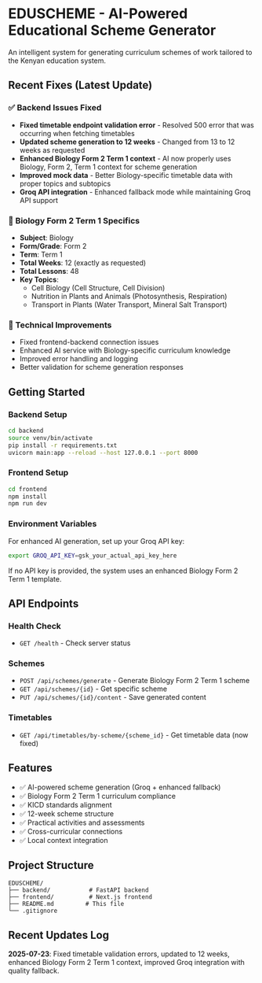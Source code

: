 # EDUSCHEME - AI-Powered Educational Scheme Generator

An intelligent system for generating curriculum schemes of work tailored to the Kenyan education system.

## Recent Fixes (Latest Update)

### ✅ Backend Issues Fixed
- **Fixed timetable endpoint validation error** - Resolved 500 error that was occurring when fetching timetables
- **Updated scheme generation to 12 weeks** - Changed from 13 to 12 weeks as requested
- **Enhanced Biology Form 2 Term 1 context** - AI now properly uses Biology, Form 2, Term 1 context for scheme generation
- **Improved mock data** - Better Biology-specific timetable data with proper topics and subtopics
- **Groq API integration** - Enhanced fallback mode while maintaining Groq API support

### 🎯 Biology Form 2 Term 1 Specifics
- **Subject**: Biology
- **Form/Grade**: Form 2  
- **Term**: Term 1
- **Total Weeks**: 12 (exactly as requested)
- **Total Lessons**: 48
- **Key Topics**: 
  - Cell Biology (Cell Structure, Cell Division)
  - Nutrition in Plants and Animals (Photosynthesis, Respiration)
  - Transport in Plants (Water Transport, Mineral Salt Transport)

### 🔧 Technical Improvements
- Fixed frontend-backend connection issues
- Enhanced AI service with Biology-specific curriculum knowledge
- Improved error handling and logging
- Better validation for scheme generation responses

## Getting Started

### Backend Setup
```bash
cd backend
source venv/bin/activate
pip install -r requirements.txt
uvicorn main:app --reload --host 127.0.0.1 --port 8000
```

### Frontend Setup
```bash
cd frontend
npm install
npm run dev
```

### Environment Variables
For enhanced AI generation, set up your Groq API key:
```bash
export GROQ_API_KEY=gsk_your_actual_api_key_here
```

If no API key is provided, the system uses an enhanced Biology Form 2 Term 1 template.

## API Endpoints

### Health Check
- `GET /health` - Check server status

### Schemes
- `POST /api/schemes/generate` - Generate Biology Form 2 Term 1 scheme
- `GET /api/schemes/{id}` - Get specific scheme
- `PUT /api/schemes/{id}/content` - Save generated content

### Timetables
- `GET /api/timetables/by-scheme/{scheme_id}` - Get timetable data (now fixed)

## Features

- ✅ AI-powered scheme generation (Groq + enhanced fallback)
- ✅ Biology Form 2 Term 1 curriculum compliance
- ✅ KICD standards alignment
- ✅ 12-week scheme structure
- ✅ Practical activities and assessments
- ✅ Cross-curricular connections
- ✅ Local context integration

## Project Structure

```
EDUSCHEME/
├── backend/           # FastAPI backend
├── frontend/          # Next.js frontend  
├── README.md         # This file
└── .gitignore
```

## Recent Updates Log

**2025-07-23**: Fixed timetable validation errors, updated to 12 weeks, enhanced Biology Form 2 Term 1 context, improved Groq integration with quality fallback. 